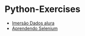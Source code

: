 # Python-Exercises
- [Imersão Dados alura](https://github.com/ThiagodePaulaSouza/ImersaoDados-Alura)
- [Aprendendo Selenium](https://github.com/ThiagodePaulaSouza/selenium-exercises)
